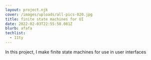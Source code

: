 ```yaml
---
layout: project.njk
cover: /images/uploads/all-pics-020.jpg
title: finite state machines for UI
date: 2022-02-03T22:55:58.081Z
blurb: afafa
techlist:
  - 11ty
---
```

In this project, I make finite state machines for use in user interfaces